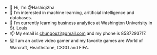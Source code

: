 - 👋 Hi, I’m @Hashiqi2ha
- 👀 I’m interested in machine learning, aritificial intelligence and databases.
- 🌱 I’m currently learning business analytics at Washington Univerisity in St. Louis
- 📫 My email is chungouzi@gmail.com and my phone is 8587293717.
- 💻 I am an active video gamer and my favorite games are World of Warcraft, Hearthstone, CSGO and FIFA.

<!---
Hashiqi2ha/Hashiqi2ha is a ✨ special ✨ repository because its `README.md` (this file) appears on your GitHub profile.
You can click the Preview link to take a look at your changes.
--->
